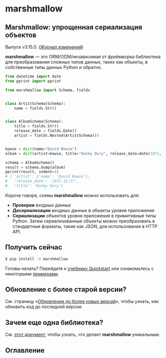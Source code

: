 # marshmallow

## Marshmallow: упрощенная сериализация объектов

Выпуск v3.15.0. ([Журнал изменений](informaciya-o-proekte/zhurnal-izmenenii.md))

**marshmallow** — это ORM/ODM/независимая от фреймворка библиотека для преобразования сложных типов данных, таких как объекты, в собственные типы данных Python и обратно.

```python
from datetime import date
from pprint import pprint

from marshmallow import Schema, fields


class ArtistSchema(Schema):
    name = fields.Str()


class AlbumSchema(Schema):
    title = fields.Str()
    release_date = fields.Date()
    artist = fields.Nested(ArtistSchema())


bowie = dict(name="David Bowie")
album = dict(artist=bowie, title="Hunky Dory", release_date=date(1971, 12, 17))

schema = AlbumSchema()
result = schema.dump(album)
pprint(result, indent=2)
# { 'artist': {'name': 'David Bowie'},
#   'release_date': '1971-12-17',
#   'title': 'Hunky Dory'}
```

Короче говоря, схемы **marshmallow** можно использовать для:

* **Проверки** входных данных
* **Десериализации** входных данных в объекты уровня приложения
* **Сериализации** объектов уровня приложения в примитивные типы Python. Затем сериализованные объекты можно преобразовать в стандартные форматы, такие как JSON, для использования в HTTP API.

## Получить сейчас

```bash
$ pip install -U marshmallow
```

Готовы начать? Перейдите к [учебнику Quickstart](rukovodstvo-marshmallow/) или ознакомьтесь с некоторыми [примерами](rukovodstvo-marshmallow/primery-marshmallow.md).

## Обновление с более старой версии?

См. страницу «[Обновление до более новых версий](informaciya-o-proekte/obnovlenie-do-bolee-novykh-versii.md)», чтобы узнать, как обновить код до последней версии.

## Зачем еще одна библиотека?

См. [этот документ](informaciya-o-proekte/pochemu-marshmallow.md), чтобы узнать, что делает **marshmallow** уникальным.

## Оглавление
